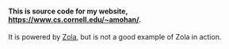 #### This is source code for my website, https://www.cs.cornell.edu/~amohan/. 

It is powered by [Zola](https://www.getzola.org/), but is not a good example of Zola in action.

